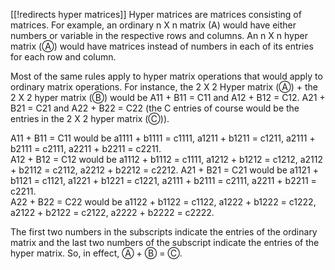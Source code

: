 [[!redirects hyper matrices]]
Hyper matrices are matrices consisting of matrices.  For example, an ordinary n X n matrix (A) would have either numbers or variable in the respective rows and columns.  An n X n hyper matrix (&#9398;) would have matrices instead of numbers in each of its entries for each row and column.

Most of the same rules apply to hyper matrix operations that would apply to ordinary matrix operations.  For instance, the 2 X 2 Hyper matrix (&#9398;) + the 
2 X 2 hyper matrix (&#9399;) would be A11 + B11 = C11 and A12 + B12 = C12.  A21 + B21 = C21 and A22 + B22 = C22 (the C entries of course would be the entries in the 2 X 2 hyper matrix (&#9400;)).  

A11 + B11 = C11 would be a1111 + b1111 = c1111, a1211 + b1211 = c1211, a2111 + b2111 = c2111, a2211 + b2211 = c2211.  
A12 + B12 = C12 would be a1112 + b1112 = c1111, a1212 + b1212 = c1212, a2112 + b2112 = c2112, a2212 + b2212 = c2212. 
A21 + B21 = C21 would be a1121 + b1121 = c1121, a1221 + b1221 = c1221, a2111 + b2111 = c2111, a2211 + b2211 = c2211.  
A22 + B22 = C22 would be a1122 + b1122 = c1122, a1222 + b1222 = c1222, a2122 + b2122 = c2122, a2222 + b2222 = c2222. 

The first two numbers in the subscripts indicate the entries of the ordinary matrix and the last two numbers of the subscript indicate the entries of the hyper matrix. So, in effect, &#9398; + &#9399; = &#9400;.
    
     

    

   
